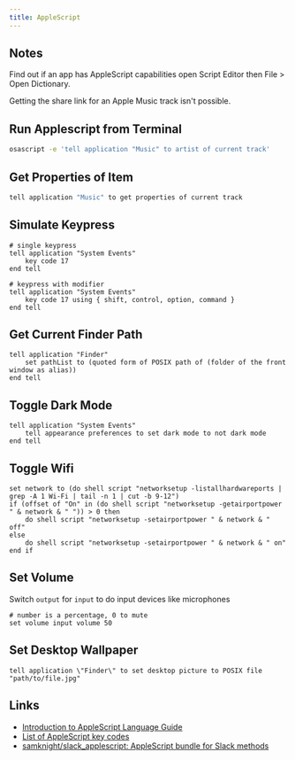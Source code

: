 ```yaml
---
title: AppleScript
---
```


## Notes

Find out if an app has AppleScript capabilities open Script Editor then File > Open Dictionary.

Getting the share link for an Apple Music track isn't possible.

## Run Applescript from Terminal

```bash
osascript -e 'tell application "Music" to artist of current track'
```

## Get Properties of Item

```bash
tell application "Music" to get properties of current track
```

## Simulate Keypress

```applescript
# single keypress
tell application "System Events"
	key code 17
end tell

# keypress with modifier
tell application "System Events"
	key code 17 using { shift, control, option, command }
end tell
```

## Get Current Finder Path

```applescript
tell application "Finder"
	set pathList to (quoted form of POSIX path of (folder of the front window as alias))
end tell
```

## Toggle Dark Mode

```applescript
tell application "System Events"
	tell appearance preferences to set dark mode to not dark mode
end tell
```

## Toggle Wifi

```applescript
set network to (do shell script "networksetup -listallhardwareports | grep -A 1 Wi-Fi | tail -n 1 | cut -b 9-12")
if (offset of "On" in (do shell script "networksetup -getairportpower " & network & " ")) > 0 then
	do shell script "networksetup -setairportpower " & network & " off"
else
	do shell script "networksetup -setairportpower " & network & " on"
end if
```

## Set Volume

Switch `output` for `input` to do input devices like microphones

```applescript
# number is a percentage, 0 to mute
set volume input volume 50
```

## Set Desktop Wallpaper

```applescript
tell application \"Finder\" to set desktop picture to POSIX file "path/to/file.jpg"
```

## Links

- [Introduction to AppleScript Language Guide](https://developer.apple.com/library/archive/documentation/AppleScript/Conceptual/AppleScriptLangGuide/introduction/ASLR_intro.html)
- [List of AppleScript key codes](https://eastmanreference.com/complete-list-of-applescript-key-codes)
- [samknight/slack_applescript: AppleScript bundle for Slack methods](https://github.com/samknight/slack_applescript)